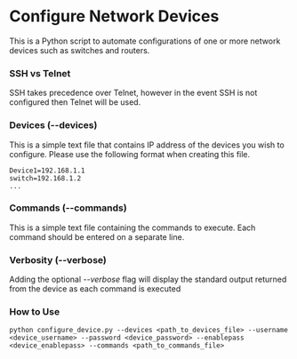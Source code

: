 # Configure Network Devices

This is a Python script to automate configurations of one or more network devices such as switches and routers.

### SSH vs Telnet

SSH takes precedence over Telnet, however in the event SSH is not configured then Telnet will be used.

### Devices (--devices)

This is a simple text file that contains IP address of the devices you wish to configure. Please use the following format when creating this file.

```
Device1=192.168.1.1
switch=192.168.1.2
...
```

### Commands (--commands)

This is a simple text file containing the commands to execute. Each command should be entered on a separate line.

### Verbosity (--verbose)

Adding the optional _--verbose_ flag will display the standard output returned from the device as each command is executed

### How to Use

```
python configure_device.py --devices <path_to_devices_file> --username <device_username> --password <device_password> --enablepass <device_enablepass> --commands <path_to_commands_file>
```

